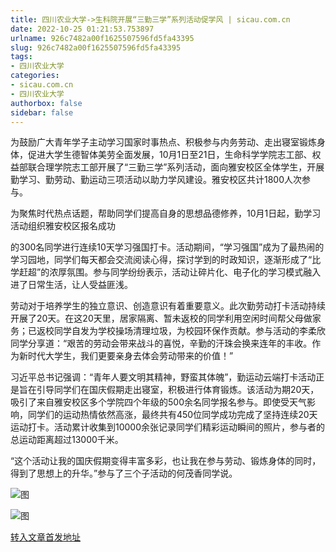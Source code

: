```yaml
---
title: 四川农业大学->生科院开展“三勤三学”系列活动促学风 | sicau.com.cn
date: 2022-10-25 01:21:53.753897
urlname: 926c7482a00f1625507596fd5fa43395
slug: 926c7482a00f1625507596fd5fa43395
tags: 
- 四川农业大学
categories:
- sicau.com.cn
- 四川农业大学
authorbox: false
sidebar: false
---
```

为鼓励广大青年学子主动学习国家时事热点、积极参与内务劳动、走出寝室锻炼身体，促进大学生德智体美劳全面发展，10月1日至21日，生命科学学院志工部、权益部联合理学院志工部开展了“三勤三学”系列活动，面向雅安校区全体学生，开展勤学习、勤劳动、勤运动三项活动以助力学风建设。雅安校区共计1800人次参与。

为聚焦时代热点话题，帮助同学们提高自身的思想品德修养，10月1日起，勤学习活动组织雅安校区报名成功
<!--more-->
的300名同学进行连续10天学习强国打卡。活动期间，“学习强国”成为了最热闹的学习园地，同学们每天都会交流阅读心得，探讨学到的时政知识，逐渐形成了“比学赶超”的浓厚氛围。参与同学纷纷表示，活动让碎片化、电子化的学习模式融入进了日常生活，让人受益匪浅。

劳动对于培养学生的独立意识、创造意识有着重要意义。此次勤劳动打卡活动持续开展了20天。在这20天里，居家隔离、暂未返校的同学利用空闲时间帮父母做家务；已返校同学自发为学校操场清理垃圾，为校园环保作贡献。参与活动的李柔欣同学分享道：“艰苦的劳动会带来战斗的喜悦，辛勤的汗珠会换来连年的丰收。作为新时代大学生，我们更要亲身去体会劳动带来的价值！”

习近平总书记强调：“青年人要文明其精神，野蛮其体魄”，勤运动云端打卡活动正是旨在引导同学们在国庆假期走出寝室，积极进行体育锻炼。该活动为期20天，吸引了来自雅安校区多个学院四个年级的500余名同学报名参与。即使受天气影响，同学们的运动热情依然高涨，最终共有450位同学成功完成了坚持连续20天运动打卡。活动累计收集到10000余张记录同学们精彩运动瞬间的照片，参与者的总运动距离超过13000千米。

“这个活动让我的国庆假期变得丰富多彩，也让我在参与劳动、锻炼身体的同时，得到了思想上的升华。”参与了三个子活动的何茂香同学说。

![图](https://news.sicau.edu.cn/__local/5/3D/E7/05E89BF1CB538A0F5145E1DA60C_2470776A_184CB.jpg)

![图](https://news.sicau.edu.cn/__local/C/F3/E4/7838B3FAF97E715AD45212AB133_23DE57CA_21E57.jpg)

[转入文章首发地址](https://news.sicau.edu.cn/info/1078/69921.htm)